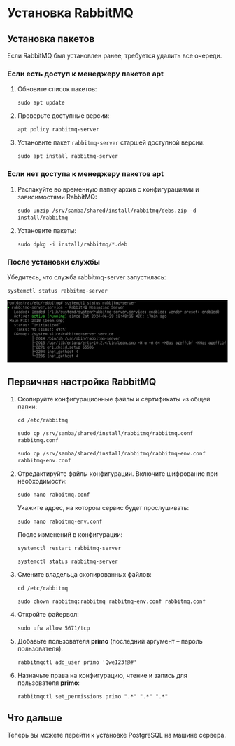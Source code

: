# Установка RabbitMQ 

## Установка пакетов

Если RabbitMQ был установлен ранее, требуется удалить все очереди.

### Если есть доступ к менеджеру пакетов apt
1. Обновите список пакетов:
   ```
   sudo apt update
   ```
1. Проверьте доступные версии:
   ```
   apt policy rabbitmq-server
   ```
1. Установите пакет `rabbitmq-server` старшей доступной версии:
   ```
   sudo apt install rabbitmq-server
   ```

### Если нет доступа к менеджеру пакетов apt
1. Распакуйте во временную папку архив с конфигурациями и зависимостями RabbitMQ:
    ```
    sudo unzip /srv/samba/shared/install/rabbitmq/debs.zip -d install/rabbitmq
    ```
1. Установите пакеты:
    ```
    sudo dpkg -i install/rabbitmq/*.deb
    ```

### После установки службы
Убедитесь, что служба rabbitmq-server запустилась:
```
systemctl status rabbitmq-server
```

![](<../../../../.gitbook/assets1/primo-ai/install/rabbit/rabbit-1.png>)


## Первичная настройка RabbitMQ

1. Скопируйте конфигурационные файлы и сертификаты из общей папки:
   ```
   cd /etc/rabbitmq
   ```
   ```
   sudo cp /srv/samba/shared/install/rabbitmq/rabbitmq.conf rabbitmq.conf
   ```
   ```
   sudo cp /srv/samba/shared/install/rabbitmq/rabbitmq-env.conf rabbitmq-env.conf
   ```
1. Отредактируйте файлы конфигурации.
   Включите шифрование при необходимости:
   ```
   sudo nano rabbitmq.conf 
   ```
   Укажите адрес, на котором сервис будет прослушивать:
   ```
   sudo nano rabbitmq-env.conf
   ```
   После изменений в конфигурации:
   ```
   systemctl restart rabbitmq-server
   ```
   ```
   systemctl status rabbitmq-server
   ```
1. Смените владельца скопированных файлов:
   ```
   cd /etc/rabbitmq
   ```
   ```
   sudo chown rabbitmq:rabbitmq rabbitmq-env.conf rabbitmq.conf
   ```
1. Откройте файервол:
   ```
   sudo ufw allow 5671/tcp
   ```
1. Добавьте пользователя **primo** (последний аргумент – пароль пользователя):
   ```
   rabbitmqctl add_user primo 'Qwe123!@#'
   ```
1. Назначьте права на конфигурацию, чтение и запись для пользователя **primo**:
   ```
   rabbitmqctl set_permissions primo ".*" ".*" ".*"
   ```

## Что дальше

Теперь вы можете перейти к установке PostgreSQL на машине сервера.
